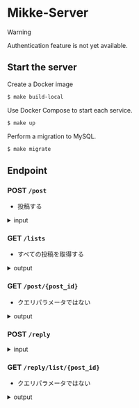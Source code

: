 # Mikke-Server
> [!WARNING]
> Authentication feature is not yet available.

[//]: # (> [!CAUTION])

[//]: # (> 実運用する際は鍵を新たに生成して、秘密鍵は絶対に公開しないでください。)
## Start the server
Create a Docker image
```zsh
$ make build-local
```
Use Docker Compose to start each service.
```zsh
$ make up
```
Perform a migration to MySQL.
```zsh
$ make migrate
```

## Endpoint

[//]: # (- `/login`)

[//]: # (<details>)

[//]: # (<summary>input</summary>)

[//]: # ()
[//]: # (```json)

[//]: # ({)

[//]: # (  "title": "ここにタイトルが入る",)

[//]: # (  "comment": "ここにコメントが入る")

[//]: # (})

[//]: # (```)

[//]: # (</details>)

### **POST** `/post`
- 投稿する
<details>
<summary>input</summary>

```json
{
  "title": "ここにタイトルが入る",
  "comment": "ここにコメントが入る"
}
```
</details>

### **GET** `/lists`
- すべての投稿を取得する
<details>
<summary>output</summary>

```json
[
  {
    "post_id": 3,
    "title": "介護アプリの開発",
    "created": "2024-04-27T06:49:01.803146Z"
  },
  {
    "post_id": 2,
    "title": "サンプルタイトル",
    "created": "2024-04-27T06:11:18.298827Z"
  }
]
```
</details>

### **GET** `/post/{post_id}`
- クエリパラメータではない
<details>
<summary>output</summary>
例えば /post/4 をGETで叩くと以下が得られる

```json
{
  "post_id": 4,
  "user_ID": 7777,
  "title": "学習アプリの開発",
  "comment": "Swiftで書きたい",
  "created": "2024-04-27T12:59:07.379881Z",
  "modified": "2024-04-27T12:59:07.379881Z"
}
```
</details>

### **POST** `/reply`
<details>
<summary>input</summary>

```json
{
  "post_id": 4,
  "title": "直接APIを叩かせよう！！",
  "comment": "UXなんて知らん！GUI作りたいなら自分で作れ！！笑"
}
```
</details>

### **GET** `/reply/list/{post_id}`
- クエリパラメータではない
<details>
<summary>output</summary>
例えば /reply/list/4 をGETで叩くと以下が得られる.
古い順にソートされて出力される

```json
[
  {
    "reply_id": 1,
    "post_id": 4,
    "user_id": 7777,
    "title": "swift使ったことない",
    "comment": "別の言語じゃだめですか？？",
    "created": "2024-04-28T10:54:35Z",
    "modified": "2024-04-28T10:54:36Z"
  },
  {
    "reply_id": 2,
    "post_id": 4,
    "user_id": 7777,
    "title": "自分もない！！",
    "comment": "何かいい言語ありますかー？？",
    "created": "2024-04-28T10:55:20Z",
    "modified": "2024-04-28T10:55:22Z"
  }
]
```
</details>
